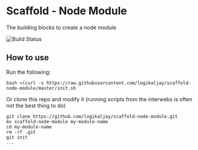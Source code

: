 # Scaffold - Node Module
The building blocks to create a node module

![Build Status](https://api.travis-ci.org/logikaljay/scaffold-node-module.svg)

## How to use
Run the following:
```
bash <(curl -s https://raw.githubusercontent.com/logikaljay/scaffold-node-module/master/init.sh
```

Or clone this repo and modify it (running scripts from the interwebs is often not the best thing to do)
```
git clone https://github.com/logikaljay/scaffold-node-module.git
mv scaffold-node-module my-module-name
cd my-module-name
rm -rf .git
git init
...
```